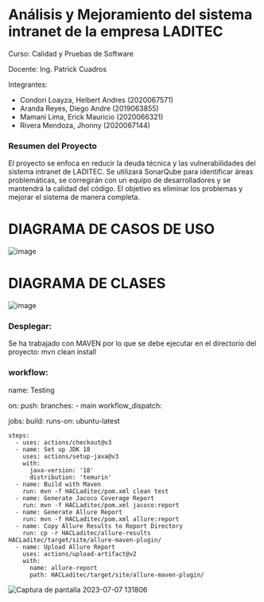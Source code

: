 # Análisis y Mejoramiento del sistema intranet de la empresa LADITEC

Curso: Calidad y Pruebas de Software

Docente: Ing. Patrick Cuadros

Integrantes:

- Condori Loayza, Helbert Andres (2020067571)
- Aranda Reyes, Diego Andre (2019063855)
- Mamani Lima, Erick Mauricio (2020066321)
- Rivera Mendoza, Jhonny (2020067144)


### Resumen del Proyecto

El proyecto se enfoca en reducir la deuda técnica y las vulnerabilidades del sistema intranet de LADITEC. Se utilizará SonarQube para identificar áreas problemáticas, se corregirán con un equipo de desarrolladores y se mantendrá la calidad del código. El objetivo es eliminar los problemas y mejorar el sistema de manera completa.
# DIAGRAMA DE CASOS DE USO
![image](https://github.com/UPT-FAING-EPIS/proyecto_curso-laboratorio-automotriz-laditec/assets/102829461/987adf2a-e21c-4567-b76e-700a4638917e)
# DIAGRAMA DE CLASES
![image](https://github.com/UPT-FAING-EPIS/proyecto_curso-laboratorio-automotriz-laditec/assets/102829461/3a46d862-e882-4c9b-a7ed-e52656804843)

### Desplegar:
Se ha trabajado con MAVEN por lo que se debe ejecutar en el directorio del proyecto:
mvn clean install


### workflow:

name: Testing

on:
  push:
    branches:
      - main
  workflow_dispatch:

jobs:
  build:
    runs-on: ubuntu-latest

    steps:
      - uses: actions/checkout@v3
      - name: Set up JDK 18
        uses: actions/setup-java@v3
        with:
          java-version: '18'
          distribution: 'temurin'
      - name: Build with Maven
        run: mvn -f HACLaditec/pom.xml clean test
      - name: Generate Jacoco Coverage Report
        run: mvn -f HACLaditec/pom.xml jacoco:report
      - name: Generate Allure Report
        run: mvn -f HACLaditec/pom.xml allure:report
      - name: Copy Allure Results to Report Directory
        run: cp -r HACLaditec/allure-results HACLaditec/target/site/allure-maven-plugin/
      - name: Upload Allure Report
        uses: actions/upload-artifact@v2
        with:
          name: allure-report
          path: HACLaditec/target/site/allure-maven-plugin/

![Captura de pantalla 2023-07-07 131806](https://github.com/UPT-FAING-EPIS/proyecto_curso-laboratorio-automotriz-laditec/assets/102819429/53dd5d02-fd76-46d3-89fa-2a8cc6c1092d)




